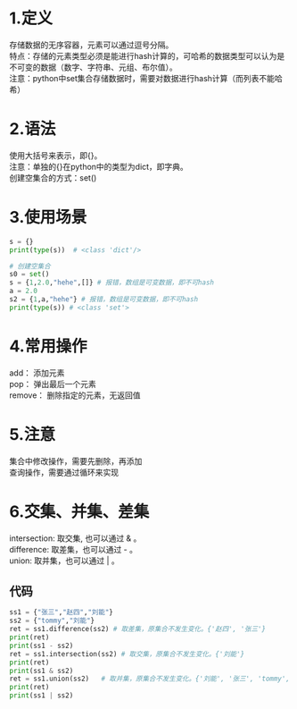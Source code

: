 # 1.定义
存储数据的无序容器，元素可以通过逗号分隔。</br>
特点：存储的元素类型必须是能进行hash计算的，可哈希的数据类型可以认为是不可变的数据（数字、字符串、元组、布尔值）。</br>
注意：python中set集合存储数据时，需要对数据进行hash计算（而列表不能哈希）

# 2.语法
使用大括号来表示，即{}。</br>
注意：单独的{}在python中的类型为dict，即字典。</br>
创建空集合的方式：set()
# 3.使用场景
```python
s = {}
print(type(s))  # <class 'dict'/>

# 创建空集合
s0 = set()
s = {1,2.0,"hehe",[]} # 报错，数组是可变数据，即不可hash
a = 2.0
s2 = {1,a,"hehe"} # 报错，数组是可变数据，即不可hash
print(type(s)) # <class 'set'>
```

# 4.常用操作
add： 添加元素</br>
pop： 弹出最后一个元素</br>
remove： 删除指定的元素，无返回值</br>

# 5.注意
集合中修改操作，需要先删除，再添加</br>
查询操作，需要通过循环来实现

# 6.交集、并集、差集
intersection: 取交集, 也可以通过 & 。</br>
difference: 取差集，也可以通过 - 。</br>
union: 取并集，也可以通过 | 。</br>
## 代码
```python
ss1 = {"张三","赵四","刘能"}
ss2 = {"tommy","刘能"}
ret = ss1.difference(ss2) # 取差集，原集合不发生变化。{'赵四', '张三'}
print(ret)
print(ss1 - ss2)
ret = ss1.intersection(ss2) # 取交集，原集合不发生变化。{'刘能'}
print(ret)
print(ss1 & ss2)
ret = ss1.union(ss2)   # 取并集，原集合不发生变化。{'刘能', '张三', 'tommy', '赵四'}
print(ret)
print(ss1 | ss2)
```